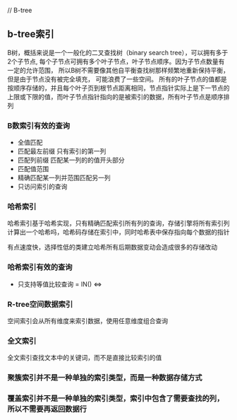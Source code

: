 // B-tree 


##  b-tree索引 

 B树，概括来说是一个一般化的二叉查找树（binary search tree），可以拥有多于2个子节点,
 每个子节点可拥有多个叶子节点，叶子节点顺序。因为子节点数量有一定的允许范围，
 所以B树不需要像其他自平衡查找树那样频繁地重新保持平衡，但是由于节点没有被完全填充，
 可能浪费了一些空间。
 所有的叶子节点的值都是按顺序存储的，并且每个叶子页到根节点距离相同，节点指针实际上是下一节点的上限或下限的值，而叶子节点指针指向的是被索引的数据，所有叶子节点是顺序排列

### B数索引有效的查询

- 全值匹配
- 匹配最左前缀  只有索引的第一列
- 匹配列前缀 匹配某一列的的值开头部分
- 匹配值范围
- 精确匹配某一列并范围匹配另一列
- 只访问索引的查询


### 哈希索引

哈希索引基于哈希实现，只有精确匹配索引所有列的查询，存储引擎将所有索引列计算出一个哈希吗，哈希码存储在索引中，同时哈希表中保存指向每个数据的指针

有点速度快，选择性低的类建立哈希所有后期数据变动会造成很多的存储改动


### 哈希索引有效的查询
- 只支持等值比较查询 = IN() <=>


### R-tree空间数据索引 
空间索引会从所有维度来索引数据，使用任意维度组合查询


### 全文索引

全文索引查找文本中的关键词，而不是直接比较索引的值


### 聚簇索引并不是一种单独的索引类型，而是一种数据存储方式

### 覆盖索引并不是一种单独的索引类型，索引中包含了需要查找的列，所以不需要再返回数据行